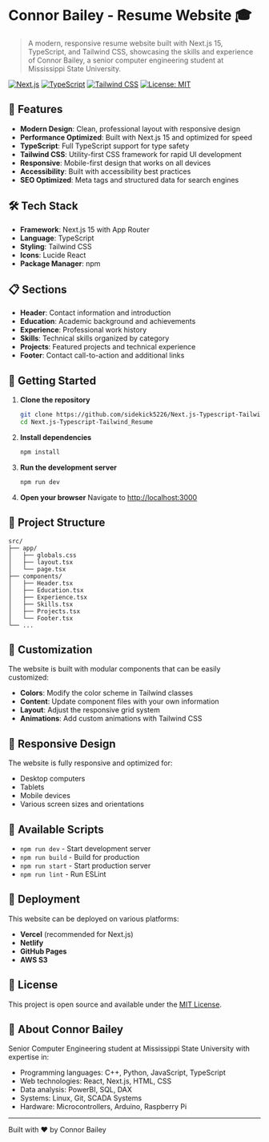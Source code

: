 # Connor Bailey - Resume Website 🎓

> A modern, responsive resume website built with Next.js 15, TypeScript, and Tailwind CSS, showcasing the skills and experience of Connor Bailey, a senior computer engineering student at Mississippi State University.

[![Next.js](https://img.shields.io/badge/Next.js-15-black?style=flat-square&logo=next.js)](https://nextjs.org/)
[![TypeScript](https://img.shields.io/badge/TypeScript-5.0-blue?style=flat-square&logo=typescript)](https://www.typescriptlang.org/)
[![Tailwind CSS](https://img.shields.io/badge/Tailwind_CSS-3.0-38B2AC?style=flat-square&logo=tailwind-css)](https://tailwindcss.com/)
[![License: MIT](https://img.shields.io/badge/License-MIT-yellow.svg?style=flat-square)](https://opensource.org/licenses/MIT)

## 🚀 Features

- **Modern Design**: Clean, professional layout with responsive design
- **Performance Optimized**: Built with Next.js 15 and optimized for speed
- **TypeScript**: Full TypeScript support for type safety
- **Tailwind CSS**: Utility-first CSS framework for rapid UI development
- **Responsive**: Mobile-first design that works on all devices
- **Accessibility**: Built with accessibility best practices
- **SEO Optimized**: Meta tags and structured data for search engines

## 🛠️ Tech Stack

- **Framework**: Next.js 15 with App Router
- **Language**: TypeScript
- **Styling**: Tailwind CSS
- **Icons**: Lucide React
- **Package Manager**: npm

## 📋 Sections

- **Header**: Contact information and introduction
- **Education**: Academic background and achievements
- **Experience**: Professional work history
- **Skills**: Technical skills organized by category
- **Projects**: Featured projects and technical experience
- **Footer**: Contact call-to-action and additional links

## 🚀 Getting Started

1. **Clone the repository**
   ```bash
   git clone https://github.com/sidekick5226/Next.js-Typescript-Tailwind_Resume.git
   cd Next.js-Typescript-Tailwind_Resume
   ```

2. **Install dependencies**
   ```bash
   npm install
   ```

3. **Run the development server**
   ```bash
   npm run dev
   ```

4. **Open your browser**
   Navigate to [http://localhost:3000](http://localhost:3000)

## 📁 Project Structure

```
src/
├── app/
│   ├── globals.css
│   ├── layout.tsx
│   └── page.tsx
├── components/
│   ├── Header.tsx
│   ├── Education.tsx
│   ├── Experience.tsx
│   ├── Skills.tsx
│   ├── Projects.tsx
│   └── Footer.tsx
└── ...
```

## 🎨 Customization

The website is built with modular components that can be easily customized:

- **Colors**: Modify the color scheme in Tailwind classes
- **Content**: Update component files with your own information
- **Layout**: Adjust the responsive grid system
- **Animations**: Add custom animations with Tailwind CSS

## 📱 Responsive Design

The website is fully responsive and optimized for:
- Desktop computers
- Tablets
- Mobile devices
- Various screen sizes and orientations

## 🔧 Available Scripts

- `npm run dev` - Start development server
- `npm run build` - Build for production
- `npm run start` - Start production server
- `npm run lint` - Run ESLint

## 🚀 Deployment

This website can be deployed on various platforms:

- **Vercel** (recommended for Next.js)
- **Netlify**
- **GitHub Pages**
- **AWS S3**

## 📄 License

This project is open source and available under the [MIT License](LICENSE).

## 👤 About Connor Bailey

Senior Computer Engineering student at Mississippi State University with expertise in:
- Programming languages: C++, Python, JavaScript, TypeScript
- Web technologies: React, Next.js, HTML, CSS
- Data analysis: PowerBI, SQL, DAX
- Systems: Linux, Git, SCADA Systems
- Hardware: Microcontrollers, Arduino, Raspberry Pi

---

Built with ❤️ by Connor Bailey
